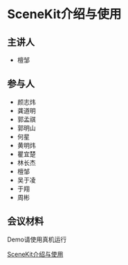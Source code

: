 # SceneKit介绍与使用

## 主讲人

- 檀邹

## 参与人

- 颜志炜
- 龚道明
- 郭孟祺
- 郭明山
- 何星
- 黄明炜
- 瞿宜楚
- 林长杰
- 檀邹
- 吴于凌
- 于翔
- 周彬

## 会议材料

Demo请使用真机运行

[SceneKit介绍与使用](/share/2017.10/SceneKit-introduction/SceneKit介绍与使用.pptx)
